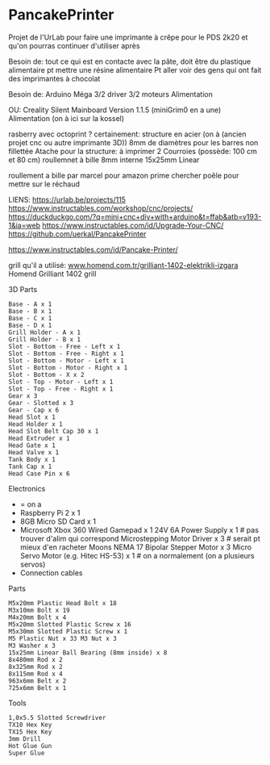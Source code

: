 # PancakePrinter
Projet de l'UrLab pour faire une imprimante à crêpe pour le PDS 2k20 et qu'on pourras continuer d'utiliser après

Besoin de:
tout ce qui est en contacte avec la pâte, doit être du plastique alimentaire
pt mettre une résine alimentaire
Pt aller voir des gens qui ont fait des imprimantes à chocolat

Besoin de:
Arduino Méga
3/2 driver
3/2 moteurs
Alimentation

OU:
Creality Silent Mainboard Version 1.1.5 (miniGrim0 en a une)
Alimentation (on à ici sur la kossel)


rasberry avec octoprint ?
certainement:
structure en acier (on à (ancien projet cnc ou autre imprimante 3D)) 8mm de diamètres pour les barres non fillettée
Atache pour la structure: à imprimer
2 Courroies (possède: 100 cm et 80 cm)
roullemnet à bille 8mm interne  15x25mm Linear


roullement a bille par marcel pour amazon prime
chercher poêle pour mettre sur le réchaud

LIENS:
https://urlab.be/projects/115
https://www.instructables.com/workshop/cnc/projects/
https://duckduckgo.com/?q=mini+cnc+diy+with+arduino&t=ffab&atb=v193-1&ia=web
https://www.instructables.com/id/Upgrade-Your-CNC/
https://github.com/uerkal/PancakePrinter




https://www.instructables.com/id/Pancake-Printer/



grill qu'il a utilisé: www.homend.com.tr/grilliant-1402-elektrikli-izgara  Homend Grilliant 1402 grill



3D Parts

    Base - A x 1
    Base - B x 1
    Base - C x 1
    Base - D x 1
    Grill Holder - A x 1
    Grill Holder - B x 1
    Slot - Bottom - Free - Left x 1
    Slot - Bottom - Free - Right x 1
    Slot - Bottom - Motor - Left x 1
    Slot - Bottom - Motor - Right x 1
    Slot - Bottom - X x 2
    Slot - Top - Motor - Left x 1
    Slot - Top - Free - Right x 1
    Gear x 3
    Gear - Slotted x 3
    Gear - Cap x 6
    Head Slot x 1
    Head Holder x 1
    Head Slot Belt Cap 30 x 1
    Head Extruder x 1
    Head Gate x 1
    Head Valve x 1
    Tank Body x 1
    Tank Cap x 1
    Head Case Pin x 6

Electronics
* = on a
*    Raspberry Pi 2 x 1
*    8GB Micro SD Card x 1
*    Microsoft Xbox 360 Wired Gamepad x 1
    24V 6A Power Supply x 1                  # pas trouver d'alim qui correspond 
    Microstepping Motor Driver x 3           # serait pt mieux d'en racheter
    Moons NEMA 17 Bipolar Stepper Motor x 3
    Micro Servo Motor (e.g. Hitec HS-53) x 1 # on a normalement (on a plusieurs servos)
*    Connection cables

Parts

    M5x20mm Plastic Head Bolt x 18
    M3x10mm Bolt x 19
    M4x20mm Bolt x 4
    M5x20mm Slotted Plastic Screw x 16
    M5x30mm Slotted Plastic Screw x 1
    M5 Plastic Nut x 33 M3 Nut x 3
    M3 Washer x 3
    15x25mm Linear Ball Bearing (8mm inside) x 8
    8x480mm Rod x 2
    8x325mm Rod x 2
    8x115mm Rod x 4
    963x6mm Belt x 2
    725x6mm Belt x 1

Tools

    1,0x5.5 Slotted Screwdriver
    TX10 Hex Key
    TX15 Hex Key
    3mm Drill
    Hot Glue Gun
    Super Glue
